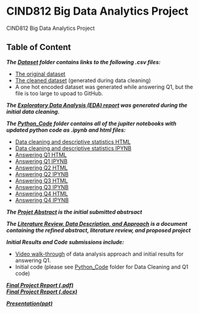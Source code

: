 # CIND812 Big Data Analytics Project
CIND812 Big Data Analytics Project 

## Table of Content
***The [Dataset](https://github.com/stephbois/Big_Data_Analytics_Project/tree/main/project_files/dataset) folder contains links to the following .csv files:***
- [The original dataset](https://github.com/stephbois/Big_Data_Analytics_Project/blob/main/project_files/dataset/diabetes_012_health_indicators_BRFSS2015.csv)
- [The cleaned dataset](https://github.com/stephbois/Big_Data_Analytics_Project/blob/main/project_files/dataset/diabetes_012_health_indicators_BRFSS2015_cleaned.csv) (generated during data cleaning)
- A one hot encoded dataset was generated while answering Q1, but the file is too large to upoad to GitHub.

***The [Exploratory Data Analysis (EDA) report](https://github.com/stephbois/Big_Data_Analytics_Project/tree/main/project_files/EDA) was generated during the initial data cleaning.***

***The [Python_Code](https://github.com/stephbois/Big_Data_Analytics_Project/tree/main/project_files/python_code) folder contains all of the jupiter notebooks with updated python code as .ipynb and html files:***
- [Data cleaning and descriptive statistics HTML](https://github.com/stephbois/Big_Data_Analytics_Project/blob/main/project_files/python_code/CDC%20Diabetes%20Health%20Indicators%20Data%20Cleaning.html)
- [Data cleaning and descriptive statistics IPYNB](https://github.com/stephbois/Big_Data_Analytics_Project/blob/main/project_files/python_code/CDC%20Diabetes%20Health%20Indicators%20Data%20Cleaning.ipynb)
- [Answering Q1 HTML](https://github.com/stephbois/Big_Data_Analytics_Project/blob/main/project_files/python_code/Q1%20CDC%20Diabetes%20Health%20Indicators.html)
- [Answering Q1 IPYNB](https://github.com/stephbois/Big_Data_Analytics_Project/blob/main/project_files/python_code/Q1%20CDC%20Diabetes%20Health%20Indicators.ipynb)
- [Answering Q2 HTML](https://github.com/stephbois/Big_Data_Analytics_Project/blob/main/project_files/python_code/Q2%20CDC%20Diabetes%20Health%20Indicators.html)
- [Answering Q2 IPYNB](https://github.com/stephbois/Big_Data_Analytics_Project/blob/main/project_files/python_code/Q2%20CDC%20Diabetes%20Health%20Indicators.ipynb)
- [Answering Q3 HTML](https://github.com/stephbois/Big_Data_Analytics_Project/blob/main/project_files/python_code/Q3%20CDC%20Diabetes%20Health%20Indicators.html)
- [Answering Q3 IPYNB](https://github.com/stephbois/Big_Data_Analytics_Project/blob/main/project_files/python_code/Q3%20CDC%20Diabetes%20Health%20Indicators.ipynb)
- [Answering Q4 HTML](https://github.com/stephbois/Big_Data_Analytics_Project/blob/main/project_files/python_code/Q4%20CDC%20Diabetes%20Health%20Indicatorrs.html)
- [Answering Q4 IPYNB](https://github.com/stephbois/Big_Data_Analytics_Project/blob/main/project_files/python_code/Q4%20CDC%20Diabetes%20Health%20Indicatorrs.ipynb)

***The [Projet Abstract](https://github.com/stephbois/Big_Data_Analytics_Project/tree/main/project_files/abstract) is the initial submitted abstrsact*** <br />

***The [Literature Review, Data Description, and Approach](https://github.com/stephbois/Big_Data_Analytics_Project/tree/main/project_files/literature_review) is a document containing the refined abstract, literature review, and proposed project*** <br />

***Initial Results and Code submissions include:*** <br />
-  [Video walk-through](https://drive.google.com/file/d/1Q1rK0oNMhuGa5c-VqPpcckCXybwUtgVF/view?usp=drive_link) of data analysis approach and initial results for answering Q1.
-  Initial code (please see [Python_Code](https://github.com/stephbois/Big_Data_Analytics_Project/tree/main/project_files/python_code) folder for Data Cleaning and Q1 code)

***[Final Project Report (.pdf)](https://github.com/stephbois/Big_Data_Analytics_Project/blob/main/project_files/final_results_and_code/CIND820%20Final%20Results%20and%20Project%20Report%20Stephanie%20Boissonneault.pdf)*** <br />
***[Final Project Report (.docx)](https://github.com/stephbois/Big_Data_Analytics_Project/blob/main/project_files/final_results_and_code/CIND820%20Final%20Results%20and%20Project%20Report%20Stephanie%20Boissonneault.docx)*** <br />

***[Presentation(ppt)](https://github.com/stephbois/Big_Data_Analytics_Project/blob/main/project_files/presentation/CIND820%20Project%20Presentation%20Stephanie%20Boissonneault.pptx)*** <br />
